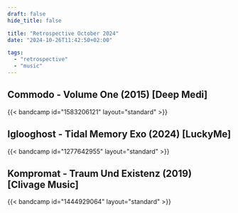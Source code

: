 ```yaml
---
draft: false
hide_title: false

title: "Retrospective October 2024"
date: "2024-10-26T11:42:50+02:00"

tags:
  - "retrospective"
  - "music"
---
```


## Commodo - Volume One (2015) [Deep Medi]

{{< bandcamp id="1583206121" layout="standard" >}}

## Iglooghost - Tidal Memory Exo (2024) [LuckyMe]

{{< bandcamp id="1277642955" layout="standard" >}}

## Kompromat - Traum Und Existenz (2019) [Clivage Music]

{{< bandcamp id="1444929064" layout="standard" >}}
